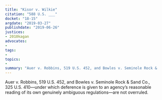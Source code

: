 ```yaml
---
title: "Kisor v. Wilkie"
citation: "588 U.S. ___"
docket: "18-15"
argdate: "2019-03-27"
publishdate: "2019-06-26"
justices:
- 2010kagan
advocates:
- 
tags:
- 
topics:
- 
summary: "Auer v. Robbins, 519 U.S. 452, and Bowles v. Seminole Rock & Sand Co., 325 U.S. 410—under which deference is given to an agency’s reasonable reading of its own genuinely ambiguous regulations—are not overruled."
---
```

Auer v. Robbins, 519 U.S. 452, and Bowles v. Seminole Rock & Sand Co., 325 U.S. 410—under which deference is given to an agency’s reasonable reading of its own genuinely ambiguous regulations—are not overruled.